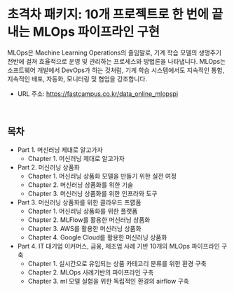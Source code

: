 # 초격차 패키지: 10개 프로젝트로 한 번에 끝내는 MLOps 파이프라인 구현

MLOps은 Machine Learning Operations의 줄임말로, 기계 학습 모델의 생명주기 전반에 걸쳐 효율적으로 운영 및 관리하는 프로세스와 방법론을 나타냅니다. MLOps는 소프트웨어 개발에서 DevOps가 하는 것처럼, 기계 학습 시스템에서도 지속적인 통합, 지속적인 배포, 자동화, 모니터링 및 협업을 강조합니다.  

 - URL 주소: https://fastcampus.co.kr/data_online_mlopspj

<br/>

## 목차

 - Part 1. 머신러닝 제대로 알고가자
    - Chapter 1. 머신러닝 제대로 알고가자
 - Part 2. 머신러닝 상품화
    - Chapter 1. 머신러닝 상품화 모델을 만들기 위한 실전 여정
    - Chapter 2. 머신러닝 상품화를 위한 기술
    - Chapter 3. 머신러닝 상품화를 위한 인프라와 도구
 - Part 3. 머신러닝 상품화를 위한 클라우드 프랤폼
    - Chapter 1. 머신러닝 상품화를 위한 플랫폼
    - Chapter 2. MLFlow를 활용한 머신러닝 상품화
    - Chapter 3. AWS를 활용한 머신러닝 상품화
    - Chapter 4. Google Cloud를 활용한 머신러닝 상품화
 - Part 4. IT 대기업 이커머스, 금융, 제조업 사례 기반 10개의 MLOps 파이프라인 구축
    - Chapter 1. 실시간으로 유입되는 상품 카테고리 분류를 위한 환경 구축
    - Chapter 2. MLOps 사례기반의 파이프라인 구축
    - Chapter 3. ml 모델 실험을 위한 독립적인 환경의 airflow 구축

